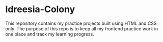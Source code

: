 # Idreesia-Colony
This repository contains my practice projects built using HTML and CSS only. The purpose of this repo is to keep all my frontend practice work in one place and track my learning progress.
